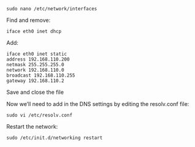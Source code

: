 ```
sudo nano /etc/network/interfaces
```
Find and remove:
```
iface eth0 inet dhcp
```
Add:
```
iface eth0 inet static
address 192.168.110.200
netmask 255.255.255.0
network 192.168.110.0
broadcast 192.168.110.255
gateway 192.168.110.2
```
Save and close the file

Now we’ll need to add in the DNS settings by editing the resolv.conf file:

```
sudo vi /etc/resolv.conf
```

Restart the network:
```
sudo /etc/init.d/networking restart
```
